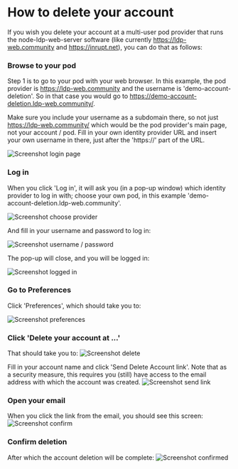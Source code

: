 # How to delete your account

If you wish you delete your account at a multi-user pod provider that runs the node-ldp-web-server software
(like currently https://ldp-web.community and https://inrupt.net), you can do that as follows:

### Browse to your pod
Step 1 is to go to your pod with your web browser. In this example, the pod provider is https://ldp-web.community
and the username is 'demo-account-deletion'. So in that case you would go to https://demo-account-deletion.ldp-web.community/.

Make sure you include your username as a subdomain there, so not just https://ldp-web.community/ which would be the
pod provider's main page, not your account / pod.
Fill in your own identity provider URL and insert your own username in there, just after the 'https://' part of the URL.

![Screenshot login page](https://user-images.githubusercontent.com/408412/66460161-a2ce9980-ea76-11e9-9412-150cde4c53cf.png)

### Log in

When you click 'Log in', it will ask you (in a pop-up window) which identity provider to log in with; choose your own pod, in this example
'demo-account-deletion.ldp-web.community'.

![Screenshot choose provider](https://user-images.githubusercontent.com/408412/66460171-a3ffc680-ea76-11e9-86b8-2fe43da4fa0e.png)

And fill in your username and password to log in:

![Screenshot username / password](https://user-images.githubusercontent.com/408412/66460166-a3673000-ea76-11e9-95cb-e43de1b4be82.png)

The pop-up will close, and you will be logged in:

![Screenshot logged in](https://user-images.githubusercontent.com/408412/66460749-d6f68a00-ea77-11e9-85ed-d05c914f998e.png)

### Go to Preferences

Click 'Preferences', which should take you to:

![Screenshot preferences](https://user-images.githubusercontent.com/408412/66460172-a3ffc680-ea76-11e9-8931-abe545485fa7.png)

### Click 'Delete your account at ...'

That should take you to:
![Screenshot delete](https://user-images.githubusercontent.com/408412/66460173-a4985d00-ea76-11e9-931d-5e02b57edf2c.png)

Fill in your account name and click 'Send Delete Account link'. Note that as a security measure, this requires you (still) have access to the email
address with which the account was created.
![Screenshot send link](https://user-images.githubusercontent.com/408412/66460174-a4985d00-ea76-11e9-930c-8fee9425a3f7.png)

### Open your email

When you click the link from the email, you should see this screen:
![Screenshot confirm](https://user-images.githubusercontent.com/408412/66460175-a4985d00-ea76-11e9-863c-3c71fcdd24c9.png)

### Confirm deletion

After which the account deletion will be complete:
![Screenshot confirmed](https://user-images.githubusercontent.com/408412/66460180-a530f380-ea76-11e9-9957-ee04ebd2c268.png)


